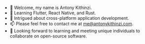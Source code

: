 - 👋 Welcome, my name is Antony Kithinzi.
- 🌱 Learning Flutter, React Native, and Rust.
- 🤔 Intrigued about cross-platform application development.
- 📫 Please feel free to contact me at [me@antonykithinzi.com](mailto:me@antonykithinzi.com).
- 💞 Looking forward to learning and meeting unique individuals to collaborate on open-source software.
 <!---
- 👀 I’m interested in ...
- 🌱 I’m currently learning ...
- 📫 How to reach me ...
- 💞️ I’m looking to collaborate on...

Tony-MK/Tony-MK is a ✨ unique ✨ repository because its `README.md` (this file) appears on your GitHub profile.
You can click the Preview link to take a look at your changes.
--->
